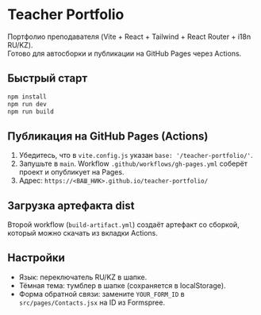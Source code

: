 # Teacher Portfolio

Портфолио преподавателя (Vite + React + Tailwind + React Router + i18n RU/KZ).  
Готово для автосборки и публикации на GitHub Pages через Actions.

## Быстрый старт
```bash
npm install
npm run dev
npm run build
```

## Публикация на GitHub Pages (Actions)
1) Убедитесь, что в `vite.config.js` указан `base: '/teacher-portfolio/'`.
2) Запушьте в `main`. Workflow `.github/workflows/gh-pages.yml` соберёт проект и опубликует на Pages.
3) Адрес: `https://<ВАШ_НИК>.github.io/teacher-portfolio/`

## Загрузка артефакта dist
Второй workflow (`build-artifact.yml`) создаёт артефакт со сборкой, который можно скачать из вкладки Actions.

## Настройки
- Язык: переключатель RU/KZ в шапке.
- Тёмная тема: тумблер в шапке (сохраняется в localStorage).
- Форма обратной связи: замените `YOUR_FORM_ID` в `src/pages/Contacts.jsx` на ID из Formspree.
